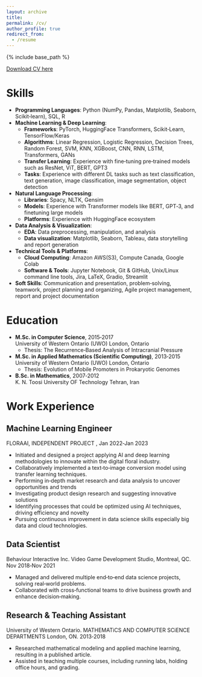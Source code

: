 ```yaml
---
layout: archive
title:
permalink: /cv/
author_profile: true
redirect_from:
  - /resume
---
```

{% include base_path %}

[Download CV here](https://ir.lib.uwo.ca/etd/5156/)


# Skills                    
- **Programming Languages**: Python (NumPy, Pandas, Matplotlib, Seaborn, Scikit‑learn), SQL, R             
- **Machine Learning & Deep Learning**:                    
  - **Frameworks**: PyTorch, HuggingFace Transformers, Scikit‑Learn, TensorFlow/Keras             
  - **Algorithms**: Linear Regression, Logistic Regression, Decision Trees, Random Forest, SVM, KNN, XGBoost, CNN, RNN, LSTM, Transformers, GANs             
  - **Transfer Learning**: Experience with fine‑tuning pre‑trained models such as ResNet, ViT, BERT, GPT3           
  - **Tasks**: Experience with different DL tasks such as text classification, text generation, image classification, image segmentation, object detection            
- **Natural Language Processing**:            
  - **Libraries**: Spacy, NLTK, Gensim            
  - **Models**: Experience with Transformer models like BERT, GPT‑3, and finetuning large models            
  - **Platforms**: Experience with HuggingFace ecosystem            
- **Data Analysis & Visualization**:            
  - **EDA**: Data preprocessing, manipulation, and analysis            
  - **Data visualization**: Matplotlib, Seaborn, Tableau, data storytelling and report generation            
- **Technical Tools & Platforms**:            
  - **Cloud Computing**: Amazon AWS(S3), Compute Canada, Google Colab            
  - **Software & Tools**: Jupyter Notebook, Git & GitHub, Unix/Linux command line tools, Jira, LaTeX, Gradio, Streamlit            
- **Soft Skills**: Communication and presentation, problem‑solving, teamwork, project planning and organizing, Agile project management, report and project documentation            

# Education      
- **M.Sc. in Computer Science**, 2015‑2017           
   University of Western Ontario (UWO) London, Ontario            
  - Thesis: The Recurrence‑Based Analysis of Intracranial Pressure           
- **M.Sc. in Applied Mathematics (Scientific Computing)**, 2013‑2015  
  University of Western Ontario (UWO) London, Ontario  
  - Thesis: Evolution of Mobile Promoters in Prokaryotic Genomes        
- **B.Sc. in Mathematics**, 2007‑2012         
  K. N. Toosi University OF Technology Tehran, Iran          

# Work Experience   
## Machine Learning Engineer
FLORAAI, INDEPENDENT PROJECT , Jan 2022‑Jan 2023
- Initiated and designed a project applying AI and deep learning methodologies to innovate within the digital floral industry.
- Collaboratively implemented a text‑to‑image conversion model using transfer learning techniques.
- Performing in‑depth market research and data analysis to uncover opportunities and trends
- Investigating product design research and suggesting innovative solutions
- Identifying processes that could be optimized using AI techniques, driving efficiency and novelty
- Pursuing continuous improvement in data science skills especially big data and cloud technologies.

## Data Scientist 
Behaviour Interactive Inc. Video Game Development Studio, Montreal, QC. Nov 2018‑Nov 2021          
- Managed and delivered multiple end‑to‑end data science projects, solving real‑world problems.          
- Collaborated with cross‑functional teams to drive business growth and enhance decision‑making.         

## Research & Teaching Assistant 
University of Western Ontario. MATHEMATiCS AND COMPUTER SCiENCE DEPARTMENTS London, ON. 2013‑2018            
- Researched mathematical modeling and applied machine learning, resulting in a published article.           
- Assisted in teaching multiple courses, including running labs, holding office hours, and grading.           
